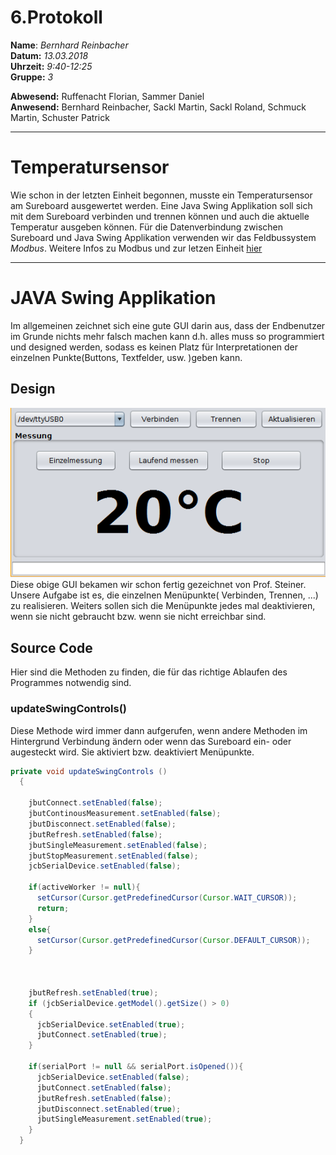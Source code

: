 # 6.Protokoll  
  
  **Name**:  *Bernhard Reinbacher*  
  **Datum:** *13.03.2018*  
  **Uhrzeit:** *9:40-12:25*  
  **Gruppe:** *3*  
  
   
    
 **Abwesend:** Ruffenacht Florian, Sammer Daniel  
 **Anwesend:** Bernhard Reinbacher, Sackl Martin, Sackl Roland, Schmuck Martin, Schuster Patrick
*********************************************************************************************************************************** 
 # Temperatursensor
Wie schon in der letzten Einheit begonnen, musste ein Temperatursensor am Sureboard ausgewertet werden. Eine Java Swing Applikation soll sich mit dem Sureboard verbinden und trennen können und auch die aktuelle Temperatur ausgeben können. Für die Datenverbindung zwischen Sureboard und Java Swing Applikation verwenden wir das Feldbussystem *Modbus*. Weitere Infos zu Modbus und zur letzen Einheit [hier](/reibem14/README_13_03_2018.md)    
***********************************************************************************************************************************   
# JAVA Swing Applikation  
Im allgemeinen zeichnet sich eine gute GUI darin aus, dass der Endbenutzer im Grunde nichts mehr falsch machen kann d.h. alles muss so programmiert und designed werden, sodass es keinen Platz für Interpretationen der einzelnen Punkte(Buttons, Textfelder, usw. )geben kann.  
  
## Design  
![GUI](/reibem14/Temperatur_GUI.PNG)  
Diese obige GUI bekamen wir schon fertig gezeichnet von Prof. Steiner. Unsere Aufgabe ist es, die einzelnen Menüpunkte( Verbinden, Trennen, ...) zu realisieren. Weiters sollen sich die Menüpunkte jedes mal deaktivieren, wenn sie nicht gebraucht bzw. wenn sie nicht erreichbar sind.  
## Source Code    
Hier sind die Methoden zu finden, die für das richtige Ablaufen des Programmes notwendig sind.  
### updateSwingControls()    
Diese Methode wird immer dann aufgerufen, wenn andere Methoden im Hintergrund Verbindung ändern oder wenn das Sureboard ein- oder augesteckt wird. Sie aktiviert bzw. deaktiviert Menüpunkte. 

```java 
private void updateSwingControls ()
  {

    jbutConnect.setEnabled(false);
    jbutContinousMeasurement.setEnabled(false);
    jbutDisconnect.setEnabled(false);
    jbutRefresh.setEnabled(false);
    jbutSingleMeasurement.setEnabled(false);
    jbutStopMeasurement.setEnabled(false);
    jcbSerialDevice.setEnabled(false);

    if(activeWorker != null){
      setCursor(Cursor.getPredefinedCursor(Cursor.WAIT_CURSOR));
      return;
    }
    else{
      setCursor(Cursor.getPredefinedCursor(Cursor.DEFAULT_CURSOR));
    }
    
    
    
    jbutRefresh.setEnabled(true);
    if (jcbSerialDevice.getModel().getSize() > 0)
    {
      jcbSerialDevice.setEnabled(true);
      jbutConnect.setEnabled(true);
    }

    if(serialPort != null && serialPort.isOpened()){
      jcbSerialDevice.setEnabled(false);
      jbutConnect.setEnabled(false);
      jbutRefresh.setEnabled(false);
      jbutDisconnect.setEnabled(true);
      jbutSingleMeasurement.setEnabled(true);
    }
  }
```
